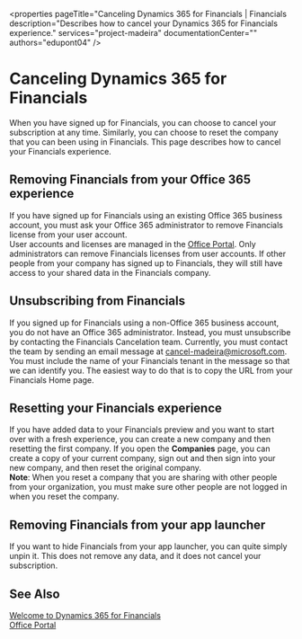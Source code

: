 <properties
	pageTitle="Canceling Dynamics 365 for Financials | Financials
        description="Describes how to cancel your Dynamics 365 for Financials experience."
				services="project-madeira"
				documentationCenter=""
				authors="edupont04"
/>
<tags
    ms.service="project-madeira"
    ms.topic="article"
    ms.devlang="na"
    ms.tgt_pltfrm="na"
    ms.workload="na"
    ms.date="05/12/2016"
    ms.author="edupont04" />

# Canceling Dynamics 365 for Financials
When you have signed up for Financials, you can choose to cancel your subscription at any time. Similarly, you can choose to reset the company that you can been using in Financials. This page describes how to cancel your Financials experience.  

## Removing Financials from your Office 365 experience
If you have signed up for Financials using an existing Office 365 business account, you must ask your Office 365 administrator to remove Financials license from your user account.  
User accounts and licenses are managed in the [Office Portal](https://portal.office.com). Only administrators can remove Financials licenses from user accounts. If other people from your company has signed up to Financials, they will still have access to your shared data in the Financials company.  

## Unsubscribing from Financials   
If you signed up for Financials using a non-Office 365 business account, you do not have an Office 365 administrator. Instead, you must unsubscribe by contacting the Financials Cancelation team. Currently, you must contact the team by sending an email message at cancel-madeira@microsoft.com. You must include the name of your Financials tenant in the message so that we can identify you. The easiest way to do that is to copy the URL from your Financials Home page.  

## Resetting your Financials experience
If you have added data to your Financials preview and you want to start over with a fresh experience, you can create a new company and then resetting the first company. If you open the **Companies** page, you can create a copy of your current company, sign out and then sign into your new company, and then reset the original company.  
**Note**: When you reset a company that you are sharing with other people from your organization, you must make sure other people are not logged in when you reset the company.  

## Removing Financials from your app launcher
If you want to hide Financials from your app launcher, you can quite simply unpin it. This does not remove any data, and it does not cancel your subscription.  

## See Also
[Welcome to Dynamics 365 for Financials](madeira-get-started.md)  
[Office Portal](https://portal.office.com)  
